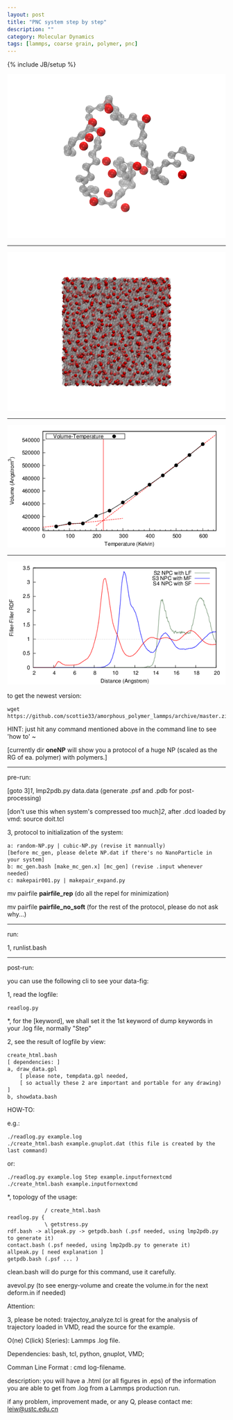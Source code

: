 ```yaml
---
layout: post
title: "PNC system step by step"
description: ""
category: Molecular Dynamics
tags: [lammps, coarse grain, polymer, pnc]
---
```

{% include JB/setup %}

![pnp.png](/images/2013/April/25/pnp.png)

---

![beg.png](/images/2013/April/25/beg.png)

---

![GlassTT.eps.png](/images/2013/April/25/GlassTT.eps.png)

---

![ff-rdf.eps.png](/images/2013/April/25/ff-rdf.eps.png)

to get the newest version:

    wget https://github.com/scottie33/amorphous_polymer_lammps/archive/master.zip 

HINT: just hit any command mentioned above in the command line to see 'how to' ~

\[currently dir **oneNP** will show you a protocol of a huge NP (scaled as the RG of ea. polymer) with polymers.\]

----

pre-run: 

\[goto 3\]*1*, lmp2pdb.py data.data (generate .psf and .pdb for post-processing)

\[don't use this when system's compressed too much\]*2*, after .dcd loaded by vmd: source doit.tcl

3, protocol to initialization of the system:

    a: random-NP.py | cubic-NP.py (revise it mannually)
    [before mc_gen, please delete NP.dat if there's no NanoParticle in your system]
    b: mc_gen.bash [make_mc_gen.x] [mc_gen] (revise .input whenever needed)
    c: makepair001.py | makepair_expand.py

mv pairfile **pairfile_rep** (do all the repel for minimization)

mv pairfile **pairfile_no_soft** (for the rest of the protocol, please do not ask why...)

----

run:

1, runlist.bash

---

post-run:

you can use the following cli to see your data-fig:

1, read the logfile:

    readlog.py

*, for the \[keyword\], we shall set it the 1st keyword of dump keywords in your .log file, normally "Step"

2, see the result of logfile by view:

    create_html.bash
    [ dependencies: ]
    a, draw_data.gpl 
        [ please note, tempdata.gpl needed, 
        [ so actually these 2 are important and portable for any drawing) ]
    b, showdata.bash

HOW-TO:

e.g.:

    ./readlog.py example.log
    ./create_html.bash example.gnuplot.dat (this file is created by the last command)

or:

    ./readlog.py example.log Step example.inputfornextcmd 
    ./create_html.bash example.inputfornextcmd

*, topology of the usage:

                / create_html.bash
    readlog.py {
                \ getstress.py
    rdf.bash -> allpeak.py -> getpdb.bash (.psf needed, using lmp2pdb.py to generate it)
    contact.bash (.psf needed, using lmp2pdb.py to generate it) 
    allpeak.py [ need explanation ]
    getpdb.bash (.psf ... )

clean.bash will do purge for this command, use it carefully.

avevol.py (to see energy-volume and create the volume.in for the next deform.in if needed)

Attention:

3, please be noted: trajectoy_analyze.tcl is great for the analysis of trajectory loaded in VMD, read the source for the example.


O(ne) C(lick) S(eries): Lammps .log file.

Dependencies: bash, tcl, python, gnuplot, VMD;

Comman Line Format : cmd log-filename.

description: you will have a .html (or all figures in .eps) of the information you are able to get from .log from a Lammps production run.

if any problem, improvement made, or any Q, please contact me: leiw@ustc.edu.cn

